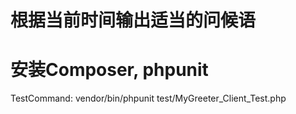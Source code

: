 # 根据当前时间输出适当的问候语
# 安装Composer, phpunit
TestCommand: vendor/bin/phpunit test/MyGreeter_Client_Test.php
